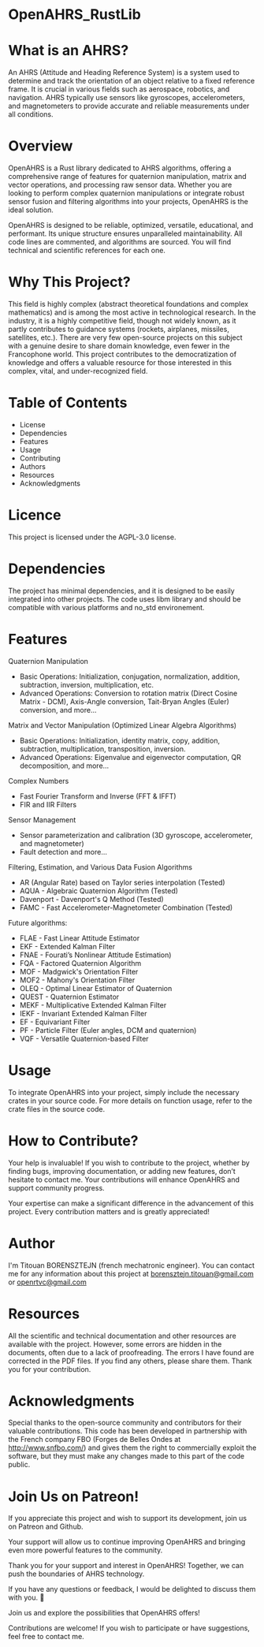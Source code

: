 # OpenAHRS_RustLib

# What is an AHRS?
An AHRS (Attitude and Heading Reference System) is a system used to determine and track the orientation of an object relative to a fixed reference frame. It is crucial in various fields such as aerospace, robotics, and navigation. AHRS typically use sensors like gyroscopes, accelerometers, and magnetometers to provide accurate and reliable measurements under all conditions.

# Overview
OpenAHRS is a Rust library dedicated to AHRS algorithms, offering a comprehensive range of features for quaternion manipulation, matrix and vector operations, and processing raw sensor data. Whether you are looking to perform complex quaternion manipulations or integrate robust sensor fusion and filtering algorithms into your projects, OpenAHRS is the ideal solution.

OpenAHRS is designed to be reliable, optimized, versatile, educational, and performant. Its unique structure ensures unparalleled maintainability. All code lines are commented, and algorithms are sourced. You will find technical and scientific references for each one.

# Why This Project?
This field is highly complex (abstract theoretical foundations and complex mathematics) and is among the most active in technological research. In the industry, it is a highly competitive field, though not widely known, as it partly contributes to guidance systems (rockets, airplanes, missiles, satellites, etc.). There are very few open-source projects on this subject with a genuine desire to share domain knowledge, even fewer in the Francophone world. This project contributes to the democratization of knowledge and offers a valuable resource for those interested in this complex, vital, and under-recognized field.

# Table of Contents
- License
- Dependencies
- Features
- Usage
- Contributing
- Authors
- Resources
- Acknowledgments

# Licence
This project is licensed under the AGPL-3.0 license.

# Dependencies
The project has minimal dependencies, and it is designed to be easily integrated into other projects. The code uses libm library and should be compatible with various platforms and no_std environement.

# Features

Quaternion Manipulation
- Basic Operations: Initialization, conjugation, normalization, addition, subtraction, inversion, multiplication, etc.
- Advanced Operations: Conversion to rotation matrix (Direct Cosine Matrix - DCM), Axis-Angle conversion, Tait-Bryan Angles (Euler) conversion, and more...

Matrix and Vector Manipulation (Optimized Linear Algebra Algorithms)
- Basic Operations: Initialization, identity matrix, copy, addition, subtraction, multiplication, transposition, inversion.
- Advanced Operations: Eigenvalue and eigenvector computation, QR decomposition, and more...

Complex Numbers
- Fast Fourier Transform and Inverse (FFT & IFFT)
- FIR and IIR Filters

Sensor Management
- Sensor parameterization and calibration (3D gyroscope, accelerometer, and magnetometer)
- Fault detection and more...

Filtering, Estimation, and Various Data Fusion Algorithms
- AR (Angular Rate) based on Taylor series interpolation (Tested)
- AQUA - Algebraic Quaternion Algorithm (Tested)
- Davenport - Davenport's Q Method (Tested)
- FAMC - Fast Accelerometer-Magnetometer Combination (Tested)

Future algorithms:
- FLAE - Fast Linear Attitude Estimator
- EKF - Extended Kalman Filter
- FNAE - Fourati’s Nonlinear Attitude Estimation)
- FQA - Factored Quaternion Algorithm
- MOF - Madgwick's Orientation Filter
- MOF2 - Mahony's Orientation Filter
- OLEQ - Optimal Linear Estimator of Quaternion
- QUEST - Quaternion Estimator
- MEKF - Multiplicative Extended Kalman Filter
- IEKF - Invariant Extended Kalman Filter
- EF - Equivariant Filter
- PF - Particle Filter (Euler angles, DCM and quaternion)
- VQF - Versatile Quaternion-based Filter

# Usage
To integrate OpenAHRS into your project, simply include the necessary crates in your source code. For more details on function usage, refer to the crate files in the source code.

# How to Contribute?
Your help is invaluable! If you wish to contribute to the project, whether by finding bugs, improving documentation, or adding new features, don’t hesitate to contact me. Your contributions will enhance OpenAHRS and support community progress.

Your expertise can make a significant difference in the advancement of this project. Every contribution matters and is greatly appreciated!

# Author
I'm Titouan BORENSZTEJN (french mechatronic engineer). You can contact me for any information about this project at <borensztejn.titouan@gmail.com> or <openrtvc@gmail.com>

# Resources
All the scientific and technical documentation and other resources are available with the project. However, some errors are hidden in the documents, often due to a lack of proofreading. The errors I have found are corrected in the PDF files. If you find any others, please share them. Thank you for your contribution.

# Acknowledgments
Special thanks to the open-source community and contributors for their valuable contributions. This code has been developed in partnership with the French company FBO (Forges de Belles Ondes at <http://www.snfbo.com/>) and gives them the right to commercially exploit the software, but they must make any changes made to this part of the code public.

# Join Us on Patreon!
If you appreciate this project and wish to support its development, join us on Patreon and Github.

Your support will allow us to continue improving OpenAHRS and bringing even more powerful features to the community.

Thank you for your support and interest in OpenAHRS! Together, we can push the boundaries of AHRS technology.

If you have any questions or feedback, I would be delighted to discuss them with you. 🚀

Join us and explore the possibilities that OpenAHRS offers!

Contributions are welcome! If you wish to participate or have suggestions, feel free to contact me.
